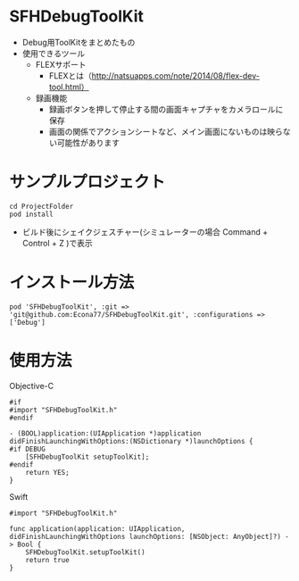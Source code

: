# SFHDebugToolKit
- Debug用ToolKitをまとめたもの
- 使用できるツール
    - FLEXサポート
        - FLEXとは（http://natsuapps.com/note/2014/08/flex-dev-tool.html）
    - 録画機能
        - 録画ボタンを押して停止する間の画面キャプチャをカメラロールに保存
        - 画面の関係でアクションシートなど、メイン画面にないものは映らない可能性があります

# サンプルプロジェクト
```
cd ProjectFolder
pod install
```

- ビルド後にシェイクジェスチャー(シミュレーターの場合 Command + Control + Z )で表示

# インストール方法
```
pod 'SFHDebugToolKit', :git => 'git@github.com:Econa77/SFHDebugToolKit.git', :configurations => ['Debug']
```

# 使用方法
Objective-C
```
#if
#import "SFHDebugToolKit.h"
#endif

- (BOOL)application:(UIApplication *)application didFinishLaunchingWithOptions:(NSDictionary *)launchOptions {
#if DEBUG
    [SFHDebugToolKit setupToolKit];
#endif
    return YES;
}
```

Swift
``` BridgeHeader
#import "SFHDebugToolKit.h"
```
```
func application(application: UIApplication, didFinishLaunchingWithOptions launchOptions: [NSObject: AnyObject]?) -> Bool {
    SFHDebugToolKit.setupToolKit()
    return true
}
```

